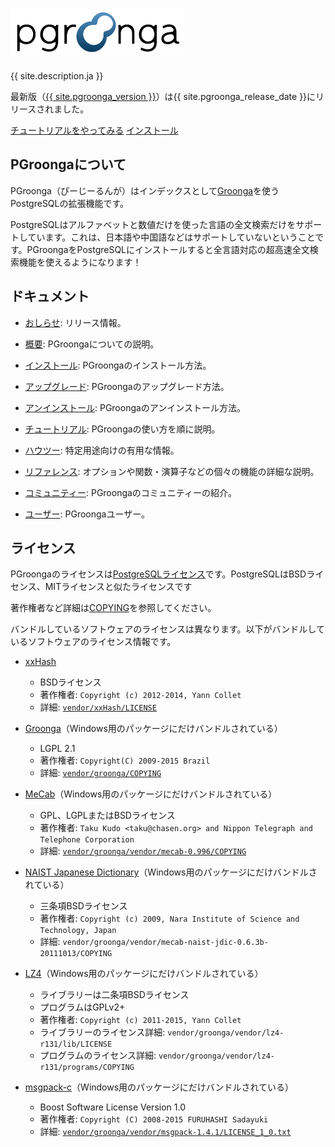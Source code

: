 ---
---

<div class="jumbotron">
  <h1>
    <img alt="{{ site.title }}"
         title="{{ site.title }}"
         src="/images/pgroonga-logo.png">
  </h1>
  <p>{{ site.description.ja }}</p>
  <p>最新版（<a href="news/#version-{{ site.pgroonga_version | replace:".", "-" }}">{{ site.pgroonga_version }}</a>）は{{ site.pgroonga_release_date }}にリリースされました。
  </p>
  <p>
    <a href="tutorial/"
       class="btn btn-primary btn-lg"
       role="button">チュートリアルをやってみる</a>
    <a href="install/"
       class="btn btn-primary btn-lg"
       role="button">インストール</a>
  </p>
</div>

## PGroongaについて

PGroonga（ぴーじーるんが）はインデックスとして[Groonga](http://groonga.org/ja/)を使うPostgreSQLの拡張機能です。

PostgreSQLはアルファベットと数値だけを使った言語の全文検索だけをサポートしています。これは、日本語や中国語などはサポートしていないということです。PGroongaをPostgreSQLにインストールすると全言語対応の超高速全文検索機能を使えるようになります！

## ドキュメント

  * [おしらせ](news/): リリース情報。

  * [概要](overview/): PGroongaについての説明。

  * [インストール](install/): PGroongaのインストール方法。

  * [アップグレード](upgrade/): PGroongaのアップグレード方法。

  * [アンインストール](uninstall/): PGroongaのアンインストール方法。

  * [チュートリアル](tutorial/): PGroongaの使い方を順に説明。

  * [ハウツー](how-to/): 特定用途向けの有用な情報。

  * [リファレンス](reference/): オプションや関数・演算子などの個々の機能の詳細な説明。

  * [コミュニティー](community/): PGroongaのコミュニティーの紹介。

  * [ユーザー](users/): PGroongaユーザー。

## ライセンス

PGroongaのライセンスは[PostgreSQLライセンス](http://opensource.org/licenses/postgresql)です。PostgreSQLはBSDライセンス、MITライセンスと似たライセンスです

著作権者など詳細は[COPYING](https://github.com/pgroonga/pgroonga/blob/master/COPYING)を参照してください。

バンドルしているソフトウェアのライセンスは異なります。以下がバンドルしているソフトウェアのライセンス情報です。

  * [xxHash](https://github.com/Cyan4973/xxHash)
    * BSDライセンス
    * 著作権者: `Copyright (c) 2012-2014, Yann Collet`
    * 詳細: [`vendor/xxHash/LICENSE`](https://github.com/Cyan4973/xxHash/blob/master/LICENSE)

  * [Groonga](http://groonga.org/)（Windows用のパッケージにだけバンドルされている）
    * LGPL 2.1
    * 著作権者: `Copyright(C) 2009-2015 Brazil`
    * 詳細: [`vendor/groonga/COPYING`](https://github.com/groonga/groonga/blob/master/COPYING)

  * [MeCab](http://taku910.github.io/mecab/)（Windows用のパッケージにだけバンドルされている）
    * GPL、LGPLまたはBSDライセンス
    * 著作権者: `Taku Kudo <taku@chasen.org> and Nippon Telegraph and Telephone Corporation`
    * 詳細: [`vendor/groonga/vendor/mecab-0.996/COPYING`](https://github.com/taku910/mecab/blob/master/mecab/COPYING)

  * [NAIST Japanese Dictionary](https://osdn.jp/projects/naist-jdic/)（Windows用のパッケージにだけバンドルされている）
    * 三条項BSDライセンス
    * 著作権者: `Copyright (c) 2009, Nara Institute of Science and Technology, Japan`
    * 詳細: `vendor/groonga/vendor/mecab-naist-jdic-0.6.3b-20111013/COPYING`

  * [LZ4](http://www.lz4.org/)（Windows用のパッケージにだけバンドルされている）
    * ライブラリーは二条項BSDライセンス
    * プログラムはGPLv2+
    * 著作権者: `Copyright (c) 2011-2015, Yann Collet`
    * ライブラリーのライセンス詳細: `vendor/groonga/vendor/lz4-r131/lib/LICENSE`
    * プログラムのライセンス詳細: `vendor/groonga/vendor/lz4-r131/programs/COPYING`

  * [msgpack-c](https://github.com/msgpack/msgpack-c)（Windows用のパッケージにだけバンドルされている）
    * Boost Software License Version 1.0
    * 著作権者: `Copyright (C) 2008-2015 FURUHASHI Sadayuki`
    * 詳細: [`vendor/groonga/vendor/msgpack-1.4.1/LICENSE_1_0.txt`](https://github.com/msgpack/msgpack-c/blob/master/LICENSE_1_0.txt)

